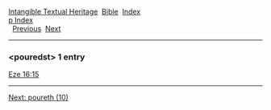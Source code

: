 [Intangible Textual Heritage](../../index)  [Bible](../index) 
[Index](index)   
[p Index](_p_)  
  [Previous](c08732)  [Next](c08734) 

------------------------------------------------------------------------

### &lt;pouredst&gt; 1 entry

[Eze 16:15](../kjv/eze016.htm#015)  

------------------------------------------------------------------------

[Next: poureth (10)](c08734)
